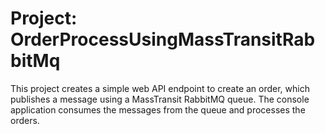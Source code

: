 # Project: OrderProcessUsingMassTransitRabbitMq

This project creates a simple web API endpoint to create an order, which publishes a message using a MassTransit RabbitMQ queue. The console application consumes the messages from the queue and processes the orders.
